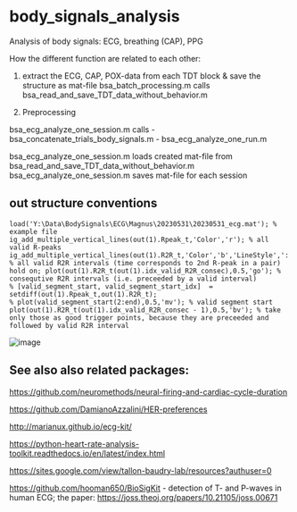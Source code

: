 # body_signals_analysis

Analysis of body signals: ECG, breathing (CAP), PPG

How the different function are related to each other: 

1. extract the ECG, CAP, POX-data from each TDT block & save the structure as mat-file
bsa_batch_processing.m calls  bsa_read_and_save_TDT_data_without_behavior.m

2. Preprocessing

bsa_ecg_analyze_one_session.m calls 
        - bsa_concatenate_trials_body_signals.m
        - bsa_ecg_analyze_one_run.m

bsa_ecg_analyze_one_session.m loads created mat-file from bsa_read_and_save_TDT_data_without_behavior.m
bsa_ecg_analyze_one_session.m saves mat-file for each session

## out structure conventions
```
load('Y:\Data\BodySignals\ECG\Magnus\20230531\20230531_ecg.mat'); % example file
ig_add_multiple_vertical_lines(out(1).Rpeak_t,'Color','r'); % all valid R-peaks
ig_add_multiple_vertical_lines(out(1).R2R_t,'Color','b','LineStyle',':'); % all valid R2R intervals (time corresponds to 2nd R-peak in a pair)
hold on; plot(out(1).R2R_t(out(1).idx_valid_R2R_consec),0.5,'go'); % consequtive R2R intervals (i.e. preceeded by a valid interval) 
% [valid_segment_start, valid_segment_start_idx]  = setdiff(out(1).Rpeak_t,out(1).R2R_t);
% plot(valid_segment_start(2:end),0.5,'mv'); % valid segment start
plot(out(1).R2R_t(out(1).idx_valid_R2R_consec - 1),0.5,'bv'); % take only those as good trigger points, because they are preceeded and followed by valid R2R interval

```
![image](https://github.com/dagdpz/body_signals_analysis/assets/9905148/e5de8abc-d0df-46a3-91db-333102992067)


## See also also related packages: 

https://github.com/neuromethods/neural-firing-and-cardiac-cycle-duration

https://github.com/DamianoAzzalini/HER-preferences

http://marianux.github.io/ecg-kit/

https://python-heart-rate-analysis-toolkit.readthedocs.io/en/latest/index.html

https://sites.google.com/view/tallon-baudry-lab/resources?authuser=0

https://github.com/hooman650/BioSigKit - detection of T- and P-waves in human ECG; the paper: https://joss.theoj.org/papers/10.21105/joss.00671

